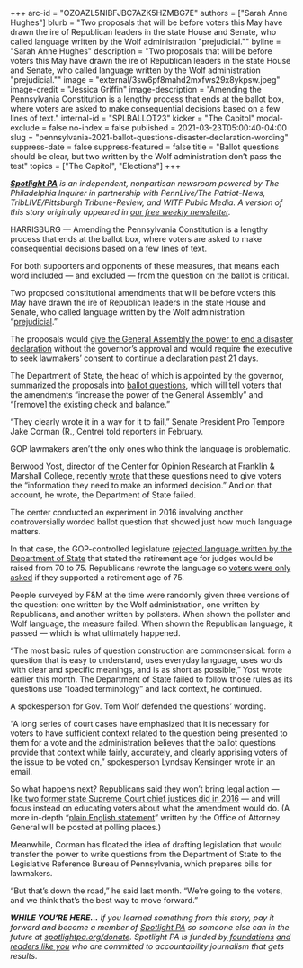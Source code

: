 +++
arc-id = "OZOAZL5NIBFJBC7AZK5HZMBG7E"
authors = ["Sarah Anne Hughes"]
blurb = "Two proposals that will be before voters this May have drawn the ire of Republican leaders in the state House and Senate, who called language written by the Wolf administration \"prejudicial.\""
byline = "Sarah Anne Hughes"
description = "Two proposals that will be before voters this May have drawn the ire of Republican leaders in the state House and Senate, who called language written by the Wolf administration \"prejudicial.\""
image = "external/3sw6pf8mahd2mxfws29x8ykpsw.jpeg"
image-credit = "Jessica Griffin"
image-description = "Amending the Pennsylvania Constitution is a lengthy process that ends at the ballot box, where voters are asked to make consequential decisions based on a few lines of text."
internal-id = "SPLBALLOT23"
kicker = "The Capitol"
modal-exclude = false
no-index = false
published = 2021-03-23T05:00:40-04:00
slug = "pennsylvania-2021-ballot-questions-disaster-declaration-wording"
suppress-date = false
suppress-featured = false
title = "Ballot questions should be clear, but two written by the Wolf administration don’t pass the test"
topics = ["The Capitol", "Elections"]
+++

<a href="https://www.spotlightpa.org/"><i><b>Spotlight PA</b></i></a><i> is an independent, nonpartisan newsroom powered by The Philadelphia Inquirer in partnership with PennLive/The Patriot-News, TribLIVE/Pittsburgh Tribune-Review, and WITF Public Media. A version of this story originally appeared in </i><a href="https://www.spotlightpa.org/newsletters"><i>our free weekly newsletter</i></a><i>.</i>

HARRISBURG — Amending the Pennsylvania Constitution is a lengthy process that ends at the ballot box, where voters are asked to make consequential decisions based on a few lines of text.

For both supporters and opponents of these measures, that means each word included — and excluded — from the question on the ballot is critical.

Two proposed constitutional amendments that will be before voters this May have drawn the ire of Republican leaders in the state House and Senate, who called language written by the Wolf administration “<a href="https://web.archive.org/web/20221204011911/https://www.pasenategop.com/blog/senate-house-republican-leaders-decry-wolfs-prejudicial-language-in-ballot-questions/">prejudicial</a>.”

<script src="https://www.spotlightpa.org/embed.js" async></script><div data-spl-embed-version="1" data-spl-src="https://www.spotlightpa.org/embeds/newsletter/"></div>

The proposals would <a href="https://www.spotlightpa.org/news/2021/02/pennsylvania-constitutional-amendment-executive-power-explainer-may-primary/" target=_blank>give the General Assembly the power to end a disaster declaration</a> without the governor’s approval and would require the executive to seek lawmakers’ consent to continue a declaration past 21 days. 

The Department of State, the head of which is appointed by the governor, summarized the proposals into <a href="https://web.archive.org/web/20221110100817/https://www.dos.pa.gov/VotingElections/Pages/Joint-Resolution-2021-1.aspx">ballot questions</a>, which will tell voters that the amendments “increase the power of the General Assembly” and “[remove] the existing check and balance.”

“They clearly wrote it in a way for it to fail,” Senate President Pro Tempore Jake Corman (R., Centre) told reporters in February.

GOP lawmakers aren’t the only ones who think the language is problematic.

Berwood Yost, director of the Center for Opinion Research at Franklin &amp; Marshall College, recently <a href="https://web.archive.org/20210304163107/https://www.getrevue.co/profile/fandmpoll/issues/franklin-marshall-poll-ballot-initiatives-how-wording-matters-373814">wrote</a> that these questions need to give voters the “information they need to make an informed decision.” And on that account, he wrote, the Department of State failed.

The center conducted an experiment in 2016 involving another controversially worded ballot question that showed just how much language matters.

In that case, the GOP-controlled legislature <a href="https://www.inquirer.com/philly/news/politics/20160708_Pa__court__GOP_right_to_challenge_ballot_question_on_judges__retirement_age.html" target=_blank>rejected language written by the Department of State</a> that stated the retirement age for judges would be raised from 70 to 75. Republicans rewrote the language so <a href="https://www.inquirer.com/philly/news/politics/20161001_Clock_ticking__referendum_over_Pa__judge_retirement_age_lands_back_in_court.html" target=_blank>voters were only asked</a> if they supported a retirement age of 75.

People surveyed by F&amp;M at the time were randomly given three versions of the question: one written by the Wolf administration, one written by Republicans, and another written by pollsters. When shown the pollster and Wolf language, the measure failed. When shown the Republican language, it passed — which is what ultimately happened.

“The most basic rules of question construction are commonsensical: form a question that is easy to understand, uses everyday language, uses words with clear and specific meanings, and is as short as possible,” Yost wrote earlier this month. The Department of State failed to follow those rules as its questions use “loaded terminology” and lack context, he continued.

A spokesperson for Gov. Tom Wolf defended the questions’ wording.

<script src="https://www.spotlightpa.org/embed.js" async></script><div data-spl-embed-version="1" data-spl-src="https://www.spotlightpa.org/embeds/donate/?teaser_text=If%20you%20learned%20something%20from%20this%20report%2C%20pay%20it%20forward%20and%20become%20a%20member%20of%20Spotlight%20PA%20so%20someone%20else%20can%20in%20the%20future.&cta_text=CLICK%20TO%20CONTRIBUTE&eyebrow_text=WHILE%20YOU'RE%20HERE..."></div>

“A long series of court cases have emphasized that it is necessary for voters to have sufficient context related to the question being presented to them for a vote and the administration believes that the ballot questions provide that context while fairly, accurately, and clearly apprising voters of the issue to be voted on,” spokesperson Lyndsay Kensinger wrote in an email. 

So what happens next? Republicans said they won’t bring legal action — <a href="https://www.inquirer.com/philly/news/politics/20160920_New_attempt_to_stop_ballot_question_raising_judges__retirement_age.html" target=_blank>like two former state Supreme Court chief justices did in 2016</a> — and will focus instead on educating voters about what the amendment would do. (A more in-depth “<a href="https://web.archive.org/web/20221110100817/https://www.dos.pa.gov/VotingElections/Pages/Joint-Resolution-2021-1.aspx" target=_blank>plain English statement</a>” written by the Office of Attorney General will be posted at polling places.)

Meanwhile, Corman has floated the idea of drafting legislation that would transfer the power to write questions from the Department of State to the Legislative Reference Bureau of Pennsylvania, which prepares bills for lawmakers.

“But that’s down the road,” he said last month. “We’re going to the voters, and we think that’s the best way to move forward.”

<i><b>WHILE YOU’RE HERE...</b></i><i> If you learned something from this story, pay it forward and become a member of </i><a href="https://www.spotlightpa.org/"><i>Spotlight PA</i></a><i> so someone else can in the future at </i><a href="http://spotlightpa.org/donate"><i>spotlightpa.org/donate</i></a><i>. Spotlight PA is funded by</i><a href="https://www.spotlightpa.org/support"><i> foundations</i></a><i> </i><a href="https://www.spotlightpa.org/support"><i>and readers like you</i></a><i> who are committed to accountability journalism that gets results.</i>
